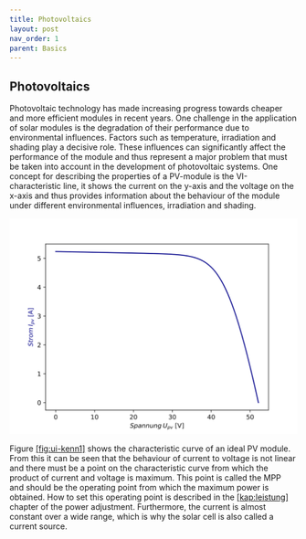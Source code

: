 ```yaml
---
title: Photovoltaics
layout: post
nav_order: 1
parent: Basics
---
```


## Photovoltaics

Photovoltaic technology has made increasing progress towards cheaper and
more efficient modules in recent years. One challenge in the application
of solar modules is the degradation of their performance due to
environmental influences. Factors such as temperature, irradiation and
shading play a decisive role. These influences can significantly affect
the performance of the module and thus represent a major problem that
must be taken into account in the development of photovoltaic systems.
One concept for describing the properties of a PV-module is the VI-characteristic line, it shows the current
on the y-axis and the voltage on the x-axis and thus provides
information about the behaviour of the module under different
environmental influences, irradiation and shading.

![image](/assets/image/leistungsanpassung1.svg)

Figure [\[fig:ui-kenn1\]](#fig:ui-kenn1) shows the characteristic curve of an ideal PV
module. From this it can be seen that the behaviour of current to
voltage is not linear and there must be a point on the characteristic
curve from which the product of current and voltage is maximum. This
point is called the MPP and should be the operating point from
which the maximum power is obtained. How to set this operating point is
described in the [\[kap:leistung\]](#kap:leistung) chapter of the power adjustment. Furthermore,
the current is almost constant over a wide range, which is why the solar
cell is also called a current source.

